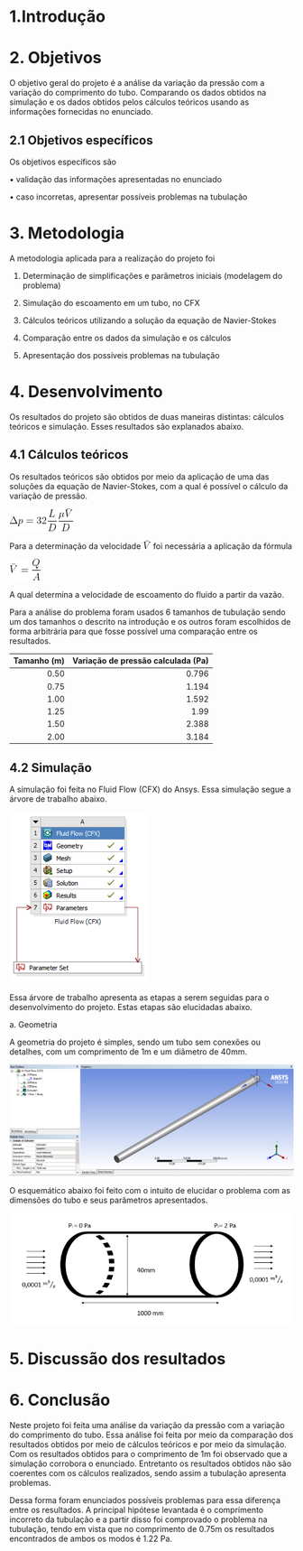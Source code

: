# 1.Introdução 

# 2. Objetivos 

  O objetivo geral do projeto é a análise da variação da pressão com a variação do comprimento do tubo. Comparando os dados obtidos na simulação e os dados obtidos pelos cálculos teóricos usando as informações fornecidas no enunciado.

## 2.1 Objetivos específicos 

Os objetivos específicos são

•	validação das informações apresentadas no enunciado

•	caso incorretas, apresentar possíveis problemas na tubulação

# 3. Metodologia

A metodologia aplicada para a realização do projeto foi

1.  Determinação de simplificações e parâmetros iniciais (modelagem do problema)

2.	Simulação do escoamento em um tubo, no CFX

3.	Cálculos teóricos utilizando a solução da equação de Navier-Stokes

4.	Comparação entre os dados da simulação e os cálculos

5.	Apresentação dos possíveis problemas na tubulação


# 4. Desenvolvimento 

Os resultados do projeto são obtidos de duas maneiras distintas: cálculos teóricos e simulação. Esses resultados são explanados abaixo. 

## 4.1 Cálculos teóricos 

Os resultados teóricos são obtidos por meio da aplicação de uma das soluções da equação de Navier-Stokes, com a qual é possível o cálculo da variação de pressão.

![Figura - Equação da variação de pressão](CodeCogsEqn.gif)

Para a determinação da velocidade ![Velocidade](velocidade2.gif) foi necessária a aplicação da fórmula

![Fórmula da velocidade](velocidade1.gif)

A qual determina a velocidade de escoamento do fluido a partir da vazão.

Para a análise do problema foram usados 6 tamanhos de tubulação sendo um dos tamanhos o descrito na introdução e os outros foram escolhidos de forma arbitrária para que fosse possível uma comparação entre os resultados.

Tamanho (m) | Variação de pressão calculada (Pa)
-----------:|-----------------------------------:
0.50        |0.796
0.75        |1.194
1.00        |1.592
1.25        |1.99
1.50        |2.388
2.00        |3.184


## 4.2 Simulação 

A simulação foi feita no Fluid Flow (CFX) do Ansys. Essa simulação segue a árvore de trabalho abaixo. 

![Árvore de trabalho do CFX](arvore.png)

Essa árvore de trabalho apresenta as etapas a serem seguidas para o desenvolvimento do projeto. Estas etapas são elucidadas abaixo.  

a. Geometria 

A geometria do projeto é simples, sendo um tubo sem conexões ou detalhes, com um comprimento de 1m e um diâmetro de 40mm.

![Geometria do projeto no Ansys](Largura.png)

O esquemático abaixo foi feito com o intuito de elucidar o problema com as dimensões do tubo e seus parâmetros apresentados. 

![Esquemático do problema](Esquema.png)

# 5. Discussão dos resultados 

# 6. Conclusão 

  Neste projeto foi feita uma análise da variação da pressão com a variação do comprimento do tubo. Essa análise foi feita por meio da comparação dos resultados obtidos por meio de cálculos teóricos e por meio da simulação. Com os resultados obtidos para o comprimento de 1m foi observado que a simulação corrobora o enunciado. Entretanto os resultados obtidos não são coerentes com os cálculos realizados, sendo assim a tubulação apresenta problemas.
  
  Dessa forma foram enunciados possíveis problemas para essa diferença entre os resultados. A principal hipótese levantada é o comprimento incorreto da tubulação e a partir disso foi comprovado o problema na tubulação, tendo em vista que no comprimento de 0.75m os resultados encontrados de ambos os modos é 1.22 Pa.

